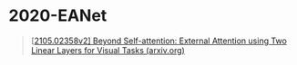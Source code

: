 # 2020-EANet 

> [[2105.02358v2\] Beyond Self-attention: External Attention using Two Linear Layers for Visual Tasks (arxiv.org)](https://arxiv.org/abs/2105.02358v2)